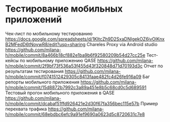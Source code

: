 # Тестирование мобильных приложений
Чек-лист по мобильному тестированию https://docs.google.com/spreadsheets/d/1KItcZh9D2SxaDNIgekOZ6jvOlKnxB2MFedD6tNoywR8/edit?usp=sharing
Chareles Proxy via Android studio https://github.com/milana-h/mobile/commit/8a466b18cf882e1ba9b6f92580209b54d27cc25e
Тест-кейсы по мобильному приложению QASE https://github.com/milana-h/mobile/commit/2f9bf73f536a53f455d43f320848d71d70193d3c
Отчет по результатам тестирования https://github.com/milana-h/mobile/commit/f0741512429305c8413faae482fc4d26fe916a09
Баг репорты мобильного приложения https://github.com/milana-h/mobile/commit/15d8872b7992c3a89a451e8b5c68cd0c5d689591
Тестовый прогон мобильного приложения в QASE https://github.com/milana-h/mobile/commit/dcabaf51ffd926421e2d30f67fa356bec115e57b
Пример перехвата трафика https://github.com/milana-h/mobile/commit/68ebdbc6efc9a91ef9690a0623d5c8720631c7e8
